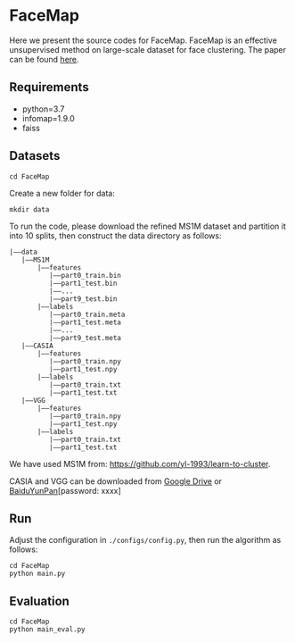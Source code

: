 # FaceMap
Here we present the source codes for FaceMap. FaceMap is an effective unsupervised method on large-scale dataset for face clustering. The paper can be found [here]().


## Requirements 
 - python=3.7
 - infomap=1.9.0
 - faiss


## Datasets 
```
cd FaceMap
```

Create a new folder for data:

```
mkdir data
```

To run the code, please download the refined MS1M dataset and partition it into 10 splits, then construct the data directory as follows:

```
|——data
   |——MS1M
       |——features
          |——part0_train.bin
          |——part1_test.bin
          |——...
          |——part9_test.bin
       |——labels
          |——part0_train.meta
          |——part1_test.meta
          |——...
          |——part9_test.meta
   |——CASIA
       |——features
          |——part0_train.npy
          |——part1_test.npy
       |——labels
          |——part0_train.txt
          |——part1_test.txt
   |——VGG
       |——features
          |——part0_train.npy
          |——part1_test.npy
       |——labels
          |——part0_train.txt
          |——part1_test.txt
```

We have used MS1M from: https://github.com/yl-1993/learn-to-cluster.

CASIA and VGG can be downloaded from [Google Drive]() or [BaiduYunPan]()[password: xxxx]


## Run 
Adjust the configuration in ```./configs/config.py```, then run the algorithm as follows:
```
cd FaceMap
python main.py
```

## Evaluation 
```
cd FaceMap
python main_eval.py
```
